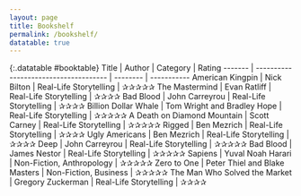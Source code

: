 ```yaml
---
layout: page
title: Bookshelf
permalink: /bookshelf/
datatable: true
---
```





{:.datatable #booktable}
Title    | Author                           | Category | Rating
------- | ------------------------------------- | -------- | -----------
American Kingpin  | Nick Bilton           | Real-Life Storytelling    | ✰✰✰✰✰
The Mastermind  | Evan Ratliff         | Real-Life Storytelling    | ✰✰✰✰
Bad Blood  | John Carreyrou           | Real-Life Storytelling    | ✰✰✰✰
Billion Dollar Whale  | Tom Wright and Bradley Hope           | Real-Life Storytelling    | ✰✰✰✰✰
A Death on Diamond Mountain  | Scott Carney           | Real-Life Storytelling    | ✰✰✰✰✰
Rigged   | Ben Mezrich          | Real-Life Storytelling    | ✰✰✰✰
Ugly Americans  | Ben Mezrich           | Real-Life Storytelling    | ✰✰✰✰
Deep   | John Carreyrou           | Real-Life Storytelling    | ✰✰✰✰✰
Bad Blood  | James Nestor           | Real-Life Storytelling    | ✰✰✰✰✰
Sapiens  | Yuval Noah Harari           | Non-Fiction, Anthropology    | ✰✰✰✰✰
Zero to One  | Peter Thiel and Blake Masters           | Non-Fiction, Business    | ✰✰✰✰✰
The Man Who Solved the Market  | Gregory Zuckerman           | Real-Life Storytelling    | ✰✰✰✰




<script>
	$(document).ready( function () {
    $('#booktable').DataTable();
    $('#essaytable').DataTable();
} );
</script>




